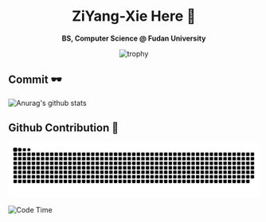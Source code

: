 <div align="center">
  
# ZiYang-Xie Here 👋
**BS, Computer Science @ Fudan University**  
  
![trophy](https://github-profile-trophy.vercel.app/?username=ZiYang-xie&no-frame=true&column=4&margin-w=36&margin-h=12)
</div>

## Commit 🕶 
![Anurag's github stats](https://github-readme-stats.vercel.app/api?username=ZiYang-xie&show_icons=true&theme=radical)

## Github Contribution 🤩
![](https://raw.githubusercontent.com/ZiYang-xie/ZiYang-xie/main/assets/github-contribution-grid-snake.svg)

![Code Time](https://img.shields.io/endpoint?style=flat&url=https://codetime-api.datreks.com/badge/521?logoColor=white%26project=%26recentMS=0%26showProject=false)
